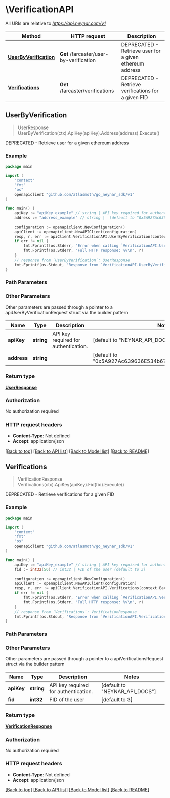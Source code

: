 # \VerificationAPI

All URIs are relative to *https://api.neynar.com/v1*

| Method                                                          | HTTP request                            | Description                                             |
| --------------------------------------------------------------- | --------------------------------------- | ------------------------------------------------------- |
| [**UserByVerification**](VerificationAPI.md#UserByVerification) | **Get** /farcaster/user-by-verification | DEPRECATED - Retrieve user for a given ethereum address |
| [**Verifications**](VerificationAPI.md#Verifications)           | **Get** /farcaster/verifications        | DEPRECATED - Retrieve verifications for a given FID     |

## UserByVerification

> UserResponse UserByVerification(ctx).ApiKey(apiKey).Address(address).Execute()

DEPRECATED - Retrieve user for a given ethereum address

### Example

```go
package main

import (
	"context"
	"fmt"
	"os"
	openapiclient "github.com/atlasmoth/go_neynar_sdk/v1"
)

func main() {
	apiKey := "apiKey_example" // string | API key required for authentication. (default to "NEYNAR_API_DOCS")
	address := "address_example" // string |  (default to "0x5A927Ac639636E534b678e81768CA19e2C6280B7")

	configuration := openapiclient.NewConfiguration()
	apiClient := openapiclient.NewAPIClient(configuration)
	resp, r, err := apiClient.VerificationAPI.UserByVerification(context.Background()).ApiKey(apiKey).Address(address).Execute()
	if err != nil {
		fmt.Fprintf(os.Stderr, "Error when calling `VerificationAPI.UserByVerification``: %v\n", err)
		fmt.Fprintf(os.Stderr, "Full HTTP response: %v\n", r)
	}
	// response from `UserByVerification`: UserResponse
	fmt.Fprintf(os.Stdout, "Response from `VerificationAPI.UserByVerification`: %v\n", resp)
}
```

### Path Parameters

### Other Parameters

Other parameters are passed through a pointer to a apiUserByVerificationRequest struct via the builder pattern

| Name        | Type       | Description                          | Notes                                                               |
| ----------- | ---------- | ------------------------------------ | ------------------------------------------------------------------- |
| **apiKey**  | **string** | API key required for authentication. | [default to &quot;NEYNAR_API_DOCS&quot;]                            |
| **address** | **string** |                                      | [default to &quot;0x5A927Ac639636E534b678e81768CA19e2C6280B7&quot;] |

### Return type

[**UserResponse**](UserResponse.md)

### Authorization

No authorization required

### HTTP request headers

- **Content-Type**: Not defined
- **Accept**: application/json

[[Back to top]](#) [[Back to API list]](../README.md#documentation-for-api-endpoints)
[[Back to Model list]](../README.md#documentation-for-models)
[[Back to README]](../README.md)

## Verifications

> VerificationResponse Verifications(ctx).ApiKey(apiKey).Fid(fid).Execute()

DEPRECATED - Retrieve verifications for a given FID

### Example

```go
package main

import (
	"context"
	"fmt"
	"os"
	openapiclient "github.com/atlasmoth/go_neynar_sdk/v1"
)

func main() {
	apiKey := "apiKey_example" // string | API key required for authentication. (default to "NEYNAR_API_DOCS")
	fid := int32(56) // int32 | FID of the user (default to 3)

	configuration := openapiclient.NewConfiguration()
	apiClient := openapiclient.NewAPIClient(configuration)
	resp, r, err := apiClient.VerificationAPI.Verifications(context.Background()).ApiKey(apiKey).Fid(fid).Execute()
	if err != nil {
		fmt.Fprintf(os.Stderr, "Error when calling `VerificationAPI.Verifications``: %v\n", err)
		fmt.Fprintf(os.Stderr, "Full HTTP response: %v\n", r)
	}
	// response from `Verifications`: VerificationResponse
	fmt.Fprintf(os.Stdout, "Response from `VerificationAPI.Verifications`: %v\n", resp)
}
```

### Path Parameters

### Other Parameters

Other parameters are passed through a pointer to a apiVerificationsRequest struct via the builder pattern

| Name       | Type       | Description                          | Notes                                    |
| ---------- | ---------- | ------------------------------------ | ---------------------------------------- |
| **apiKey** | **string** | API key required for authentication. | [default to &quot;NEYNAR_API_DOCS&quot;] |
| **fid**    | **int32**  | FID of the user                      | [default to 3]                           |

### Return type

[**VerificationResponse**](VerificationResponse.md)

### Authorization

No authorization required

### HTTP request headers

- **Content-Type**: Not defined
- **Accept**: application/json

[[Back to top]](#) [[Back to API list]](../README.md#documentation-for-api-endpoints)
[[Back to Model list]](../README.md#documentation-for-models)
[[Back to README]](../README.md)
